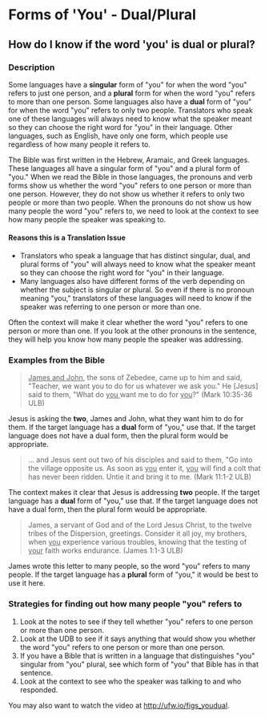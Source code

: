 # Forms of 'You' - Dual/Plural #

## How do I know if the word 'you' is dual or plural? ##



### Description

Some languages have a **singular** form of "you" for when the word "you" refers to just one person, and a **plural** form for when the word "you" refers to more than one person. Some languages also have a **dual** form of "you" for when the word "you" refers to only two people. Translators who speak one of these languages will always need to know what the speaker meant so they can choose the right word for "you" in their language. Other languages, such as English, have only one form, which people use regardless of how many people it refers to.

The Bible was first written in the Hebrew, Aramaic, and Greek languages. These languages all have a singular form of "you" and a plural form of "you." When we read the Bible in those languages, the pronouns and verb forms show us whether the word "you" refers to one person or more than one person. However, they do not show us whether it refers to only two people or more than two people. When the pronouns do not show us how many people the word "you" refers to, we need to look at the context to see how many people the speaker was speaking to.

#### Reasons this is a Translation Issue

* Translators who speak a language that has distinct singular, dual, and plural forms of "you" will always need to know what the speaker meant so they can choose the right word for "you" in their language.
* Many languages also have different forms of the verb depending on whether the subject is singular or plural. So even if there is no pronoun meaning "you," translators of these languages will need to know if the speaker was referring to one person or more than one.

Often the context will make it clear whether the word "you" refers to one person or more than one. If you look at the other pronouns in the sentence, they will help you know how many people the speaker was addressing.

### Examples from the Bible

><u>James and John</u>, the sons of Zebedee, came up to him and said, "Teacher, we want you to do for us whatever we ask you." He [Jesus] said to them, "What do <u>you </u> want me to do for <u>you</u>?" (Mark 10:35-36 ULB)

Jesus is asking the **two**, James and John, what they want him to do for them. If the target language has a **dual** form of "you," use that. If the target language does not have a dual form, then the plural form would be appropriate.

>… and Jesus sent out two of his disciples and said to them, "Go into the village opposite us. As soon as  <u>you</u> enter it,  <u>you</u> will find a colt that has never been ridden. Untie it and bring it to me.  (Mark 11:1-2 ULB)

The context makes it clear that Jesus is addressing **two** people. If the target language has a **dual** form of "you," use that. If the target language does not have a dual form, then the plural form would be appropriate.

>James, a servant of God and of the Lord Jesus Christ, to the twelve tribes of the Dispersion, greetings. Consider it all joy, my brothers, when <u>you</u> experience various troubles, knowing that the testing of <u>your</u> faith works endurance.  (James 1:1-3 ULB)

James wrote this letter to many people, so the word "you" refers to many people. If the target language has a **plural** form of "you," it would be best to use it here.

### Strategies for finding out how many people "you" refers to

1. Look at the notes to see if they tell whether "you" refers to one person or more than one person.
1. Look at the UDB to see if it says anything that would show you whether the word "you" refers to one person or more than one person.
1. If you have a Bible that is written in a language that distinguishes "you" singular from "you" plural, see which form of "you" that Bible has in that sentence.
1. Look at the context to see who the speaker was talking to and who responded.

You may also want to watch the video at http://ufw.io/figs_youdual.